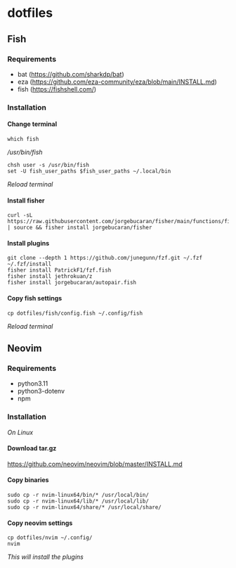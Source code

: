 # dotfiles

## Fish

### Requirements
- bat (https://github.com/sharkdp/bat)
- eza (https://github.com/eza-community/eza/blob/main/INSTALL.md)
- fish (https://fishshell.com/)

### Installation



#### Change terminal
    which fish

*/usr/bin/fish*

    chsh user -s /usr/bin/fish
    set -U fish_user_paths $fish_user_paths ~/.local/bin

*Reload terminal*

#### Install fisher
    curl -sL https://raw.githubusercontent.com/jorgebucaran/fisher/main/functions/fisher.fish | source && fisher install jorgebucaran/fisher

#### Install plugins
    git clone --depth 1 https://github.com/junegunn/fzf.git ~/.fzf 
    ~/.fzf/install
    fisher install PatrickF1/fzf.fish
    fisher install jethrokuan/z
    fisher install jorgebucaran/autopair.fish

#### Copy fish settings
    cp dotfiles/fish/config.fish ~/.config/fish

*Reload terminal*

## Neovim

### Requirements
- python3.11
- python3-dotenv
- npm

### Installation
*On Linux*

#### Download tar.gz
https://github.com/neovim/neovim/blob/master/INSTALL.md

#### Copy binaries
    sudo cp -r nvim-linux64/bin/* /usr/local/bin/
    sudo cp -r nvim-linux64/lib/* /usr/local/lib/
    sudo cp -r nvim-linux64/share/* /usr/local/share/

#### Copy neovim settings
    cp dotfiles/nvim ~/.config/
    nvim
    

*This will install the plugins*


